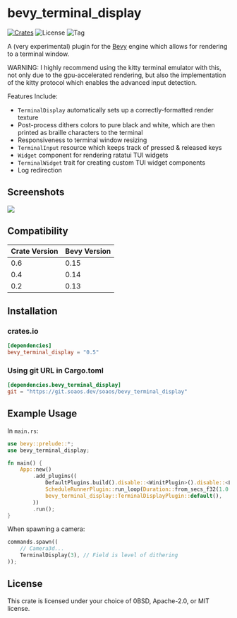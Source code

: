 # bevy_terminal_display

[![Crates](https://img.shields.io/crates/v/bevy_terminal_display)](https://crates.io/crates/bevy_terminal_display)
![License](https://img.shields.io/badge/license-0BSD%2FMIT%2FApache-blue.svg)
![Tag](https://img.shields.io/github/v/tag/exvacuum/bevy_terminal_display)

A (very experimental) plugin for the [Bevy](https://bevyengine.org) engine which allows for rendering to a terminal window.

WARNING: I highly recommend using the kitty terminal emulator with this, not only due to the gpu-accelerated rendering, but also the implementation of the kitty protocol which enables the advanced input detection.

Features Include:
- `TerminalDisplay` automatically sets up a correctly-formatted render texture
- Post-process dithers colors to pure black and white, which are then printed as braille characters to the terminal
- Responsiveness to terminal window resizing
- `TerminalInput` resource which keeps track of pressed & released keys
- `Widget` component for rendering ratatui TUI widgets
- `TerminalWidget` trait for creating custom TUI widget components
- Log redirection

## Screenshots
![](https://git.soaos.dev/soaos/bevy_terminal_display/plain/doc/screenshot.png)
## Compatibility

| Crate Version | Bevy Version |
| ------------- | ------------ |
| 0.6           | 0.15         |
| 0.4           | 0.14         |
| 0.2           | 0.13         |

## Installation

### crates.io
```toml
[dependencies]
bevy_terminal_display = "0.5"
```

### Using git URL in Cargo.toml
```toml
[dependencies.bevy_terminal_display]
git = "https://git.soaos.dev/soaos/bevy_terminal_display"
```

## Example Usage

In `main.rs`:
```rs
use bevy::prelude::*;
use bevy_terminal_display;

fn main() {
    App::new()
        .add_plugins((
            DefaultPlugins.build().disable::<WinitPlugin>().disable::<LogPlugin>,
            ScheduleRunnerPlugin::run_loop(Duration::from_secs_f32(1.0 / 60.0)),
            bevy_terminal_display::TerminalDisplayPlugin::default(),
        ))
        .run();
}
```

When spawning a camera:
```rs
commands.spawn((
    // Camera3d...
    TerminalDisplay(3), // Field is level of dithering
));
```

## License

This crate is licensed under your choice of 0BSD, Apache-2.0, or MIT license.

